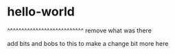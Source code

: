 # hello-world

^^^^^^^^^^^^^^^^^^^^^^^^^^^
remove what was there 

add bits and bobs to this to make a change 
bit more here
